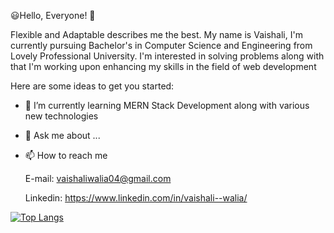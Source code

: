 :smiley:Hello, Everyone! 👋

Flexible and Adaptable describes me the best. My name is Vaishali, I'm currently pursuing Bachelor's in Computer Science and Engineering from Lovely Professional University. I'm interested in solving problems along with that I'm working upon enhancing my skills in the field of web development
<!--
**VaishaliWalia04/VaishaliWalia04** is a ✨ _special_ ✨ repository because its `README.md` (this file) appears on your GitHub profile.
-->
Here are some ideas to get you started:

- 🌱 I’m currently learning MERN Stack Development along with various new technologies
- 💬 Ask me about ...
- 📫 How to reach me

     E-mail: vaishaliwalia04@gmail.com
		 
     Linkedin: https://www.linkedin.com/in/vaishali--walia/

[![Top Langs](https://github-readme-stats.vercel.app/api/top-langs/?username=VaishaliWalia04&layout=compact)](https://github.com/VaishaliWalia04/github-readme-stats)

<!--[![Vaishali's github stats](https://github-readme-stats.vercel.app/api?username=VaishaliWalia04&count_private=true&show_icons=true&theme=radical&hide_rank=false)](https://github.com/VaishaliWalia04/github-readme-stats)-->
